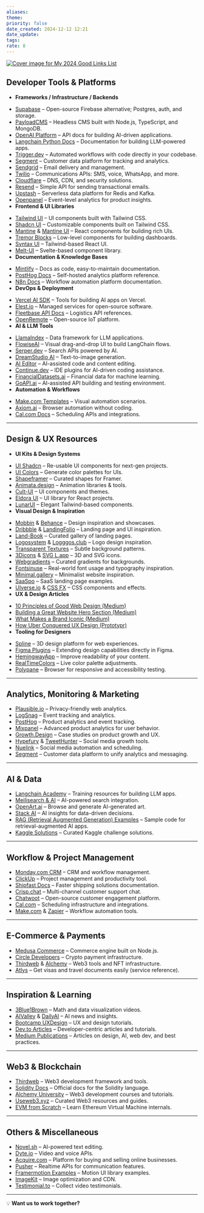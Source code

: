 ```yaml
---
aliases: 
theme: 
priority: false
date_created: 2024-12-12 12:21
date_update: 
tags: 
rate: 8
---
```


[![Cover image for My 2024 Good Links List](https://media2.dev.to/dynamic/image/width=1000,height=420,fit=cover,gravity=auto,format=auto/https%3A%2F%2Fdev-to-uploads.s3.amazonaws.com%2Fuploads%2Farticles%2Fieick8hlch9i447ja461.png)](https://media2.dev.to/dynamic/image/width=1000,height=420,fit=cover,gravity=auto,format=auto/https%3A%2F%2Fdev-to-uploads.s3.amazonaws.com%2Fuploads%2Farticles%2Fieick8hlch9i447ja461.png)

## [](https://dev.to/cypriantinasheaarons/my-2024-good-links-list-dca#developer-tools-amp-platforms)Developer Tools & Platforms

- **Frameworks / Infrastructure / Backends**
<!--SR:!2025-03-20,3,250-->

  - [Supabase](https://supabase.com/) – Open-source Firebase alternative; Postgres, auth, and storage.
  - [PayloadCMS](https://payloadcms.com/) – Headless CMS built with Node.js, TypeScript, and MongoDB.
  - [OpenAI Platform](https://platform.openai.com/docs/overview) – API docs for building AI-driven applications.
  - [Langchain Python Docs](https://python.langchain.com/) – Documentation for building LLM-powered apps.
  - [Trigger.dev](https://trigger.dev/) – Automated workflows with code directly in your codebase.
  - [Segment](https://segment.com/) – Customer data platform for tracking and analytics.
  - [Sendgrid](https://sendgrid.com/) – Email delivery and management.
  - [Twilio](https://www.twilio.com/) – Communications APIs: SMS, voice, WhatsApp, and more.
  - [Cloudflare](https://dash.cloudflare.com/login) – DNS, CDN, and security solutions.
  - [Resend](https://resend.com/home) – Simple API for sending transactional emails.
  - [Upstash](https://upstash.com/) – Serverless data platform for Redis and Kafka.
  - [Openpanel](https://openpanel.com/) – Event-level analytics for product insights.
- **Frontend & UI Libraries**
<!--SR:!2025-03-20,3,250-->

  - [Tailwind UI](https://tailwindui.com/) – UI components built with Tailwind CSS.
  - [Shadcn UI](https://ui.shadcn.com/) – Customizable components built on Tailwind CSS.
  - [Mantine](https://mantine.dev/) & [Mantine UI](https://ui.mantine.dev/) – React components for building rich UIs.
  - [Tremor Blocks](https://blocks.tremor.so/blocks) – Low-level components for building dashboards.
  - [Syntax UI](https://syntaxui.com/) – Tailwind-based React UI.
  - [Melt-UI](https://www.melt-ui.com/) – Svelte-based component library.
- **Documentation & Knowledge Bases**
<!--SR:!2025-03-21,4,270-->

  - [Mintlify](https://mintlify.com/) – Docs as code, easy-to-maintain documentation.
  - [PostHog Docs](https://posthog.com/docs) – Self-hosted analytics platform reference.
  - [N8n Docs](https://docs.n8n.io/) – Workflow automation platform documentation.
- **DevOps & Deployment**
<!--SR:!2025-03-20,3,250-->

  - [Vercel AI SDK](https://sdk.vercel.ai/docs) – Tools for building AI apps on Vercel.
  - [Elest.io](https://elest.io/) – Managed services for open-source software.
  - [Fleetbase API Docs](https://docs.fleetbase.dev/api#metadata) – Logistics API references.
  - [OpenRemote](https://www.openremote.io/developers/) – Open-source IoT platform.
- **AI & LLM Tools**
<!--SR:!2025-03-21,4,270-->

  - [LlamaIndex](https://www.llamaindex.ai/) – Data framework for LLM applications.
  - [FlowiseAI](https://flowiseai.com/) – Visual drag-and-drop UI to build LangChain flows.
  - [Serper.dev](https://serper.dev/) – Search APIs powered by AI.
  - [DreamStudio AI](https://beta.dreamstudio.ai/) – Text-to-image generation.
  - [AI Editor](https://aieditor.dev/) – AI-assisted code and content editing.
  - [Continue.dev](https://www.continue.dev/) – IDE plugins for AI-driven coding assistance.
  - [FinancialDatasets.ai](https://www.financialdatasets.ai/) – Financial data for machine learning.
  - [GoAPI.ai](https://www.goapi.ai/) – AI-assisted API building and testing environment.
- **Automation & Workflows**
<!--SR:!2025-03-20,3,250-->

  - [Make.com Templates](https://eu2.make.com/templates) – Visual automation scenarios.
  - [Axiom.ai](https://axiom.ai/) – Browser automation without coding.
  - [Cal.com Docs](https://cal.com/docs) – Scheduling APIs and integrations.

---

## [](https://dev.to/cypriantinasheaarons/my-2024-good-links-list-dca#design-amp-ux-resources)Design & UX Resources

- **UI Kits & Design Systems**
<!--SR:!2025-03-20,3,250-->

  - [UI Shadcn](https://ui.shadcn.com/) – Re-usable UI components for next-gen projects.
  - [UI Colors](https://uicolors.app/create) – Generate color palettes for UIs.
  - [Shapeframer](https://shapes.framer.website/) – Curated shapes for Framer.
  - [Animata.design](https://www.animata.design/docs/setup) – Animation libraries & tools.
  - [Cult-UI](https://www.cult-ui.com/docs/installation) – UI components and themes.
  - [Eldora UI](https://www.eldoraui.site/docs/installation) – UI library for React projects.
  - [LunarUI](https://lunarui.dev/components) – Elegant Tailwind-based components.
- **Visual Design & Inspiration**
<!--SR:!2025-03-20,3,250-->

  - [Mobbin](https://mobbin.com/) & [Behance](https://www.behance.net/) – Design inspiration and showcases.
  - [Dribbble](https://dribbble.com/) & [LandingFolio](https://www.landingfolio.com/) – Landing page and UI inspiration.
  - [Land-Book](https://land-book.com/) – Curated gallery of landing pages.
  - [Logosystem](https://logosystem.co/) & [Logggos.club](https://www.logggos.club/browse/type/tech) – Logo design inspiration.
  - [Transparent Textures](https://www.transparenttextures.com/) – Subtle background patterns.
  - [3Dicons](https://3dicons.co/) & [SVG L.app](https://svgl.app/) – 3D and SVG icons.
  - [Webgradients](https://webgradients.com/) – Curated gradients for backgrounds.
  - [Fontsinuse](https://fontsinuse.com/) – Real-world font usage and typography inspiration.
  - [Minimal.gallery](https://minimal.gallery/) – Minimalist website inspiration.
  - [SaaSpo](https://www.saaspo.com/) – SaaS landing page examples.
  - [UIverse.io](https://uiverse.io/) & [CSS FX](https://cssfx.netlify.app/) – CSS components and effects.
- **UX & Design Articles**
<!--SR:!2025-03-21,4,270-->

  - [10 Principles of Good Web Design (Medium)](https://medium.muz.li/10-principles-of-good-web-design-1b837743ffa8)
  - [Building a Great Website Hero Section (Medium)](https://medium.muz.li/how-to-create-a-great-website-hero-section-f22ec2f6e86a)
  - [What Makes a Brand Iconic (Medium)](https://medium.muz.li/what-makes-a-brand-iconic-4161b9afa6cb)
  - [How Uber Conquered UX Design (Prototypr)](https://blog.prototypr.io/how-uber-conquered-ux-design-1d9c56788a41)
- **Tooling for Designers**
<!--SR:!2025-03-20,3,250-->

  - [Spline](https://app.spline.design/) – 3D design platform for web experiences.
  - [Figma Plugins](https://dev.ton/A%20link%20but%20recommended) – Extending design capabilities directly in Figma.
  - [HemingwayApp](https://hemingwayapp.com/) – Improve readability of your content.
  - [RealTimeColors](https://www.realtimecolors.com/) – Live color palette adjustments.
  - [Polypane](https://polypane.app/) – Browser for responsive and accessibility testing.

---

## [](https://dev.to/cypriantinasheaarons/my-2024-good-links-list-dca#analytics-monitoring-amp-marketing)Analytics, Monitoring & Marketing

- [Plausible.io](https://plausible.io/login) – Privacy-friendly web analytics.
- [LogSnag](https://logsnag.com/) – Event tracking and analytics.
- [PostHog](https://posthog.com/docs) – Product analytics and event tracking.
- [Mixpanel](https://mixpanel.com/) – Advanced product analytics for user behavior.
- [Growth.Design](https://growth.design/case-studies) – Case studies on product growth and UX.
- [Hypefury](https://hypefury.com/) & [TweetHunter](https://tweethunter.io/twemex) – Social media growth tools.
- [Nuelink](https://nuelink.com/) – Social media automation and scheduling.
- [Segment](https://segment.com/) – Customer data platform to unify analytics and messaging.

---

## [](https://dev.to/cypriantinasheaarons/my-2024-good-links-list-dca#ai-amp-data)AI & Data

- [Langchain Academy](https://academy.langchain.com/) – Training resources for building LLM apps.
- [Meilisearch & AI](https://www.meilisearch.com/blog/add-ai-powered-search-to-react) – AI-powered search integration.
- [OpenArt.ai](https://openart.ai/) – Browse and generate AI-generated art.
- [Stack AI](https://www.stack-ai.com/) – AI insights for data-driven decisions.
- [RAG (Retrieval Augmented Generation) Examples](https://github.com/phidatahq/phidata/tree/main/cookbook/examples/auto_rag) – Sample code for retrieval-augmented AI apps.
- [Kaggle Solutions](https://farid.one/kaggle-solutions/) – Curated Kaggle challenge solutions.

---

## [](https://dev.to/cypriantinasheaarons/my-2024-good-links-list-dca#workflow-amp-project-management)Workflow & Project Management

- [Monday.com CRM](https://monday.com/crm/features) – CRM and workflow management.
- [ClickUp](https://clickup.com/) – Project management and productivity tool.
- [Shipfast Docs](https://shipfa.st/docs) – Faster shipping solutions documentation.
- [Crisp.chat](https://crisp.chat/) – Multi-channel customer support chat.
- [Chatwoot](https://www.chatwoot.com/features) – Open-source customer engagement platform.
- [Cal.com](https://cal.com/docs) – Scheduling infrastructure and integrations.
- [Make.com](https://eu2.make.com/templates) & [Zapier](https://dev.ton/A%20link%20but%20recommended) – Workflow automation tools.

---

## [](https://dev.to/cypriantinasheaarons/my-2024-good-links-list-dca#ecommerce-amp-payments)E-Commerce & Payments

- [Medusa Commerce](https://medusajs.com/nextjs-commerce/) – Commerce engine built on Node.js.
- [Circle Developers](https://www.circle.com/en/developers) – Crypto payment infrastructure.
- [Thirdweb](https://thirdweb.com/) & [Alchemy](https://www.alchemy.com/) – Web3 tools and NFT infrastructure.
- [Atlys](https://www.atlys.com/) – Get visas and travel documents easily (service reference).

---

## [](https://dev.to/cypriantinasheaarons/my-2024-good-links-list-dca#inspiration-amp-learning)Inspiration & Learning

- [3Blue1Brown](https://www.3blue1brown.com/) – Math and data visualization videos.
- [AIValley](https://www.theaivalley.com/) & [DailyAI](https://dailyai.com/) – AI news and insights.
- [Bootcamp UXDesign](https://bootcamp.uxdesign.cc/) – UX and design tutorials.
- [Dev.to Articles](https://dev.to/) – Developer-centric articles and tutorials.
- [Medium Publications](https://medium.com/) – Articles on design, AI, web dev, and best practices.

---

## [](https://dev.to/cypriantinasheaarons/my-2024-good-links-list-dca#web3-amp-blockchain)Web3 & Blockchain

- [Thirdweb](https://thirdweb.com/) – Web3 development framework and tools.
- [Solidity Docs](https://docs.soliditylang.org/en/v0.8.21/) – Official docs for the Solidity language.
- [Alchemy University](https://www.alchemy.com/university) – Web3 development courses and tutorials.
- [Useweb3.xyz](https://www.useweb3.xyz/) – Curated Web3 resources and guides.
- [EVM from Scratch](https://evm-from-scratch.xyz/content/01_intro) – Learn Ethereum Virtual Machine internals.

---

## [](https://dev.to/cypriantinasheaarons/my-2024-good-links-list-dca#others-amp-miscellaneous)Others & Miscellaneous

- [Novel.sh](https://novel.sh/) – AI-powered text editing.
- [Dyte.io](https://dyte.io/) – Video and voice APIs.
- [Acquire.com](http://acquire.com/) – Platform for buying and selling online businesses.
- [Pusher](https://pusher.com/) – Realtime APIs for communication features.
- [Framermotion Examples](https://framermotionexamples.com/examples?s=free) – Motion UI library examples.
- [ImageKit](https://imagekit.io/dashboard) – Image optimization and CDN.
- [Testimonial.to](https://testimonial.to/) – Collect video testimonials.

---

💡 **Want us to work together?**
<!--SR:!2025-03-21,4,270-->

